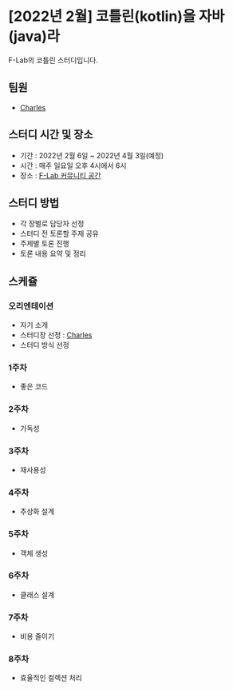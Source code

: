 # [2022년 2월] 코틀린(kotlin)을 자바(java)라

F-Lab의 코틀린 스터디입니다.

## 팀원
- [Charles](https://github.com/f-lab-charles/f-lab-charles)

## 스터디 시간 및 장소
- 기간 : 2022년 2월 6일 ~ 2022년 4월 3일(예정)
- 시간 : 매주 일요일 오후 4시에서 6시
- 장소 : [F-Lab 커뮤니티 공간](http://naver.me/FlJcBZZe)

## 스터디 방법
- 각 장별로 담당자 선정
- 스터디 전 토론할 주제 공유
- 주제별 토론 진행
- 토론 내용 요약 및 정리

## 스케쥴

### 오리엔테이션
- 자기 소개
- 스터디장 선정 : [Charles](https://github.com/f-lab-charles/f-lab-charles)
- 스터디 방식 선정
### 1주차 
- 좋은 코드

### 2주차
- 가독성

### 3주차
- 재사용성

### 4주차
- 추상화 설계

### 5주차
- 객체 생성

### 6주차
- 클래스 설계

### 7주차
- 비용 줄이기

### 8주차
- 효율적인 컬렉션 처리
